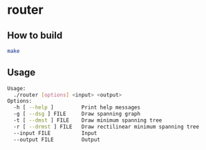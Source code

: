 # router

## How to build

```sh
make
```

## Usage

```sh
Usage:
  ./router [options] <input> <output>
Options:
  -h [ --help ]         Print help messages
  -g [ --dsg ] FILE     Draw spanning graph
  -t [ --dmst ] FILE    Draw minimum spanning tree
  -r [ --drmst ] FILE   Draw rectilinear minimum spanning tree
  --input FILE          Input
  --output FILE         Output
```

